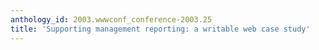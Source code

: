 ```yaml
---
anthology_id: 2003.wwwconf_conference-2003.25
title: 'Supporting management reporting: a writable web case study'
---
```

